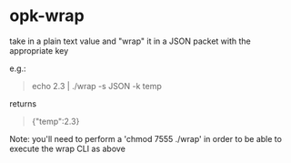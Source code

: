 # opk-wrap
take in a plain text value and "wrap" it in a JSON packet with the appropriate key

e.g.:

> echo 2.3 | ./wrap -s JSON -k temp

returns

> {"temp":2.3}

Note: you'll need to perform a 'chmod 7555 ./wrap' in order to be able to execute the wrap CLI as above
